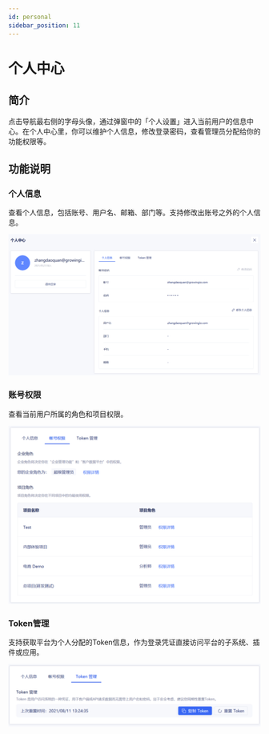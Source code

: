 ```yaml
---
id: personal
sidebar_position: 11
---
```


# 个人中心

## 简介[](#jian-jie)

点击导航最右侧的字母头像，通过弹窗中的「个人设置」进入当前用户的信息中心。在个人中心里，你可以维护个人信息，修改登录密码，查看管理员分配给你的功能权限等。


## 功能说明[](#gong-neng-shuo-ming)

### 个人信息[](#ge-ren-xin-xi)

查看个人信息，包括账号、用户名、邮箱、部门等。支持修改出账号之外的个人信息。

![](/img/assets-M2qbZInaXgdm8kkNosp-MiPrZ_OQ6swdCnqtm4T-MiPxX79VwsWd-JORA8Gimage.png)


### 账号权限[](#zhang-hao-quan-xian)

查看当前用户所属的角色和项目权限。

![](/img/assets-M2qbZInaXgdm8kkNosp-MiPrZ_OQ6swdCnqtm4T-MiPxxxMco1Xfxz44KwRimage.png)


### Token管理[](#token-guan-li)

支持获取平台为个人分配的Token信息，作为登录凭证直接访问平台的子系统、插件或应用。

![](/img/assets-M2qbZInaXgdm8kkNosp-MiPrZ_OQ6swdCnqtm4T-MiPy1GOXt7ygZWfOm4Uimage.png)
